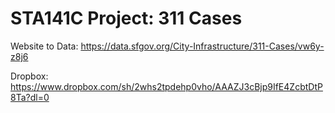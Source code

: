 # STA141C Project: 311 Cases

Website to Data: https://data.sfgov.org/City-Infrastructure/311-Cases/vw6y-z8j6

Dropbox: https://www.dropbox.com/sh/2whs2tpdehp0vho/AAAZJ3cBjp9IfE4ZcbtDtP8Ta?dl=0 


